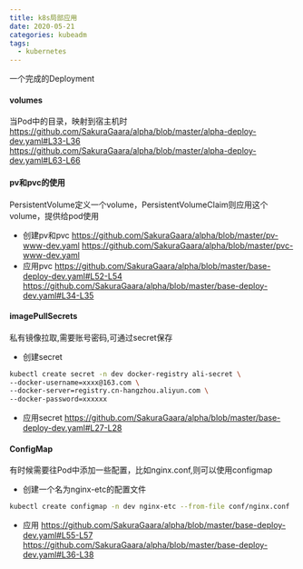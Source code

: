 ```yaml
---
title: k8s局部应用
date: 2020-05-21
categories: kubeadm
tags:
  - kubernetes
---
```


一个完成的Deployment

#### volumes
当Pod中的目录，映射到宿主机时
https://github.com/SakuraGaara/alpha/blob/master/alpha-deploy-dev.yaml#L33-L36
https://github.com/SakuraGaara/alpha/blob/master/alpha-deploy-dev.yaml#L63-L66

#### pv和pvc的使用
PersistentVolume定义一个volume，PersistentVolumeClaim则应用这个volume，提供给pod使用
- 创建pv和pvc
https://github.com/SakuraGaara/alpha/blob/master/pv-www-dev.yaml
https://github.com/SakuraGaara/alpha/blob/master/pvc-www-dev.yaml
- 应用pvc
https://github.com/SakuraGaara/alpha/blob/master/base-deploy-dev.yaml#L52-L54
https://github.com/SakuraGaara/alpha/blob/master/base-deploy-dev.yaml#L34-L35

#### imagePullSecrets
私有镜像拉取,需要账号密码,可通过secret保存
- 创建secret
```sh
kubectl create secret -n dev docker-registry ali-secret \
--docker-username=xxxx@163.com \
--docker-server=registry.cn-hangzhou.aliyun.com \
--docker-password=xxxxxx
```
- 应用secret
https://github.com/SakuraGaara/alpha/blob/master/base-deploy-dev.yaml#L27-L28


#### ConfigMap
有时候需要往Pod中添加一些配置，比如nginx.conf,则可以使用configmap
- 创建一个名为nginx-etc的配置文件
```sh
kubectl create configmap -n dev nginx-etc --from-file conf/nginx.conf
```
- 应用
https://github.com/SakuraGaara/alpha/blob/master/base-deploy-dev.yaml#L55-L57
https://github.com/SakuraGaara/alpha/blob/master/base-deploy-dev.yaml#L36-L38
